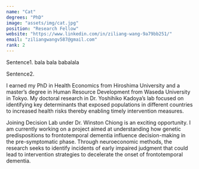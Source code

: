 ```yaml
---
name: "Cat"
degrees: "PhD"
image: "assets/img/cat.jpg"
position: "Research Fellow"
website: "https://www.linkedin.com/in/ziliang-wang-9a79bb251/"
email: "ziliangwangv587@gmail.com"
rank: 2
---
```


Sentence1. bala bala babalala

Sentence2.

I earned my PhD in Health Economics from Hiroshima University and a master’s
degree in Human Resource Development from Waseda University in Tokyo. My 
doctoral research in Dr. Yoshihiko Kadoya’s lab focused on identifying key
determinants that exposed populations in different countries to increased
health risks thereby enabling timely intervention measures.

Joining Decision Lab under Dr. Winston Chiong is an exciting opportunity.
I am currently working on a project aimed at understanding how genetic 
predispositions to frontotemporal dementia influence decision-making in 
the pre-symptomatic phase. Through neuroeconomic methods, the research 
seeks to identify incidents of early impaired judgment that could lead 
to intervention strategies to decelerate the onset of frontotemporal 
dementia.
